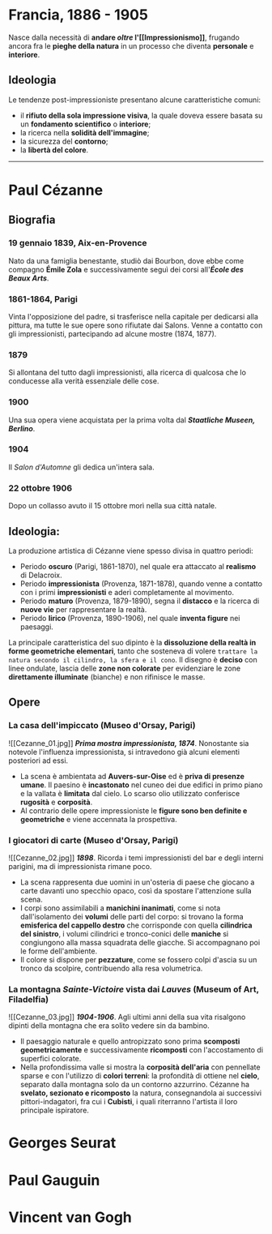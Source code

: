 # Francia, 1886 - 1905
Nasce dalla necessità di **andare *oltre* l'[[Impressionismo]]**, frugando ancora fra le **pieghe della natura** in un processo che diventa **personale** e **interiore**.
## Ideologia
Le tendenze post-impressioniste presentano alcune caratteristiche comuni:
- il **rifiuto della sola impressione visiva**, la quale doveva essere basata su un **fondamento scientifico** o **interiore**;
- la ricerca nella **solidità dell'immagine**;
- la sicurezza del **contorno**;
- la **libertà del colore**.
****
# Paul Cézanne
## Biografia
### 19 gennaio 1839, Aix-en-Provence 
Nato da una famiglia benestante, studiò dai Bourbon, dove ebbe come compagno **Émile Zola** e successivamente seguì dei corsi all'***École des Beaux Arts***.
### 1861-1864, Parigi
Vinta l'opposizione del padre, si trasferisce nella capitale per dedicarsi alla pittura, ma tutte le sue opere sono rifiutate dai Salons. Venne a contatto con gli impressionisti, partecipando ad alcune mostre (1874, 1877).
### 1879
Si allontana del tutto dagli impressionisti, alla ricerca di qualcosa che lo conducesse alla verità essenziale delle cose.
### 1900
Una sua opera viene acquistata per la prima volta dal ***Staatliche Museen, Berlino***.
### 1904
Il *Salon d'Automne* gli dedica un'intera sala.
### 22 ottobre 1906
Dopo un collasso avuto il 15 ottobre morì nella sua città natale.
## Ideologia:
La produzione artistica di Cézanne viene spesso divisa in quattro periodi:
* Periodo **oscuro** (Parigi, 1861-1870), nel quale era attaccato al **realismo** di Delacroix.
* Periodo **impressionista** (Provenza, 1871-1878), quando venne a contatto con i primi **impressionisti** e aderì completamente al movimento.
* Periodo **maturo** (Provenza, 1879-1890), segna il **distacco** e la ricerca di **nuove vie** per rappresentare la realtà.
* Periodo **lirico** (Provenza, 1890-1906), nel quale **inventa figure** nei paesaggi.

La principale caratteristica del suo dipinto è la **dissoluzione della realtà in forme geometriche elementari**, tanto che sosteneva di volere `trattare la natura secondo il cilindro, la sfera e il cono`. Il disegno è **deciso** con linee ondulate, lascia delle **zone non colorate** per evidenziare le zone **direttamente illuminate** (bianche) e non rifinisce le masse.
## Opere
### La casa dell'impiccato (Museo d'Orsay, Parigi)
![[Cezanne_01.jpg]]
***Prima mostra impressionista, 1874***. Nonostante sia notevole l'influenza impressionista, si intravedono già alcuni elementi posteriori ad essi.
- La scena è ambientata ad **Auvers-sur-Oise** ed è **priva di presenze umane**. Il paesino è **incastonato** nel cuneo dei due edifici in primo piano e la vallata è **limitata** dal cielo. Lo scarso olio utilizzato conferisce **rugosità** e **corposità**.
- Al contrario delle opere impressioniste le **figure sono ben definite e geometriche** e viene accennata la prospettiva.
### I giocatori di carte (Museo d'Orsay, Parigi)
![[Cezanne_02.jpg]]
***1898***. Ricorda i temi impressionisti del bar e degli interni parigini, ma di impressionista rimane poco.
* La scena rappresenta due uomini in un'osteria di paese che giocano a carte davanti uno specchio opaco, così da spostare l'attenzione sulla scena.
* I corpi sono assimilabili a **manichini inanimati**, come si nota dall'isolamento dei **volumi** delle parti del corpo: si trovano la forma **emisferica del cappello destro** che corrisponde con quella **cilindrica del sinistro**, i volumi cilindrici e tronco-conici delle **maniche** si congiungono alla massa squadrata delle giacche. Si accompagnano poi le forme dell'ambiente.
* Il colore si dispone per **pezzature**, come se fossero colpi d'ascia su un tronco da scolpire, contribuendo alla resa volumetrica.
### La montagna *Sainte-Victoire* vista dai *Lauves* (Museum of Art, Filadelfia)
![[Cezanne_03.jpg]]
***1904-1906***. Agli ultimi anni della sua vita risalgono dipinti della montagna che era solito vedere sin da bambino.
* Il paesaggio naturale e quello antropizzato sono prima **scomposti geometricamente** e successivamente **ricomposti** con l'accostamento di superfici colorate.
* Nella profondissima valle si mostra la **corposità dell'aria** con pennellate sparse e con l'utilizzo di **colori terreni**: la profondità di ottiene nel **cielo**, separato dalla montagna solo da un contorno azzurrino.
Cézanne ha **svelato, sezionato e ricomposto** la natura, consegnandola ai successivi pittori-indagatori, fra cui i **Cubisti**, i quali riterranno l'artista il loro principale ispiratore.
# Georges Seurat
# Paul Gauguin
# Vincent van Gogh
